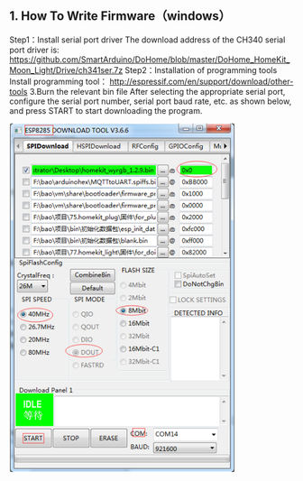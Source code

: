 ## 1. How To Write Firmware（windows）
Step1：Install serial port driver
The download address of the CH340 serial port driver is: https://github.com/SmartArduino/DoHome/blob/master/DoHome_HomeKit_Moon_Light/Drive/ch341ser.7z
Step2：Installation of programming tools
Install programming tool：
http://espressif.com/en/support/download/other-tools
3.Burn the relevant bin file After selecting the appropriate serial port, configure the serial port number, serial port baud rate, etc. as shown below, and press START to start downloading the program.

<img src="../README_IMAGE/3.png" width="400" />
